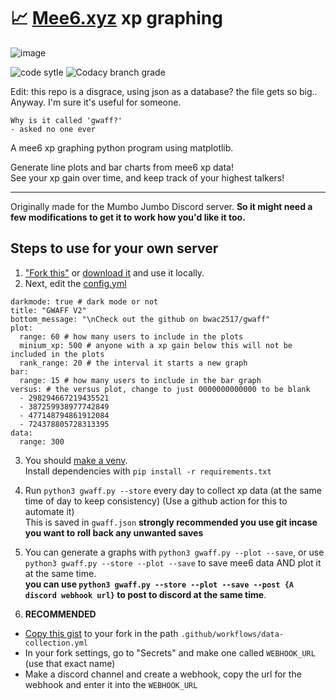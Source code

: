 # 📈 [Mee6.xyz](https://mee6.xyz/) xp graphing 
![image](https://i.imgur.com/mFQKdG0.png "Demo image")

![code sytle](https://img.shields.io/badge/code%20style-black-black?style=flat-square) ![Codacy branch grade](https://img.shields.io/codacy/grade/ca5609bf92774f9ea1d6b55cbea6dfed/master?style=flat-square)

Edit: this repo is a disgrace, using json as a database? the file gets so big.. Anyway. I'm sure it's useful for someone.

`Why is it called 'gwaff?'`  
`- asked no one ever`

A mee6 xp graphing python program using matplotlib.

Generate line plots and bar charts from mee6 xp data!  
See your xp gain over time, and keep track of your highest talkers!

---

Originally made for the Mumbo Jumbo Discord server.
**So it might need a few modifications to get it to work how you'd like it too.**


## Steps to use for your own server
1. ["Fork this"](https://github.com/bwac2517/gwaff/fork) or [download it](https://github.com/bwac2517/gwaff/archive/master.zip) and use it locally.
2. Next, edit the [config.yml](https://github.com/bwac2517/gwaff/blob/master/config.yml)
```server_id: 377946908783673344 # your server id
darkmode: true # dark mode or not
title: "GWAFF V2"
bottom_message: "\nCheck out the github on bwac2517/gwaff"
plot:
  range: 60 # how many users to include in the plots
  minium_xp: 500 # anyone with a xp gain below this will not be included in the plots
  rank_range: 20 # the interval it starts a new graph
bar:
  range: 15 # how many users to include in the bar graph
versus: # the versus plot, change to just 0000000000000 to be blank
  - 298294667219435521
  - 387259938977742849
  - 477148794861912084
  - 724378805728313395
data:
  range: 300
```
3. You should [make a venv](https://docs.python.org/3/library/venv.html).  
Install dependencies with `pip install -r requirements.txt`
4. Run `python3 gwaff.py --store` every day to collect xp data (at the same time of day to keep consistency) (Use a github action for this to automate it)  
This is saved in `gwaff.json` **strongly recommended you use git incase you want to roll back any unwanted saves**

5. You can generate a graphs with `python3 gwaff.py --plot --save`, or use `python3 gwaff.py --store --plot --save` to save mee6 data AND plot it at the same time.  
**you can use `python3 gwaff.py --store --plot --save --post {A discord webhook url}` to post to discord at the same time**. 

6. **RECOMMENDED**
- [Copy this gist](https://gist.github.com/bwac2517/f979c98e9b8a24ec44a646346f988622) to your fork in the path `.github/workflows/data-collection.yml`
- In your fork settings, go to "Secrets" and make one called `WEBHOOK_URL` (use that exact name)
- Make a discord channel and create a webhook, copy the url for the webhook and enter it into the `WEBHOOK_URL`
